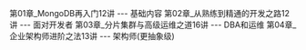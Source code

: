 第01章_MongoDB再入门12讲 --- 基础内容
第02章_从熟练到精通的开发之路12讲 --- 面对开发者
第03章_分片集群与高级运维之道16讲 --- DBA和运维
第04章_企业架构师进阶之法13讲 --- 架构师(更抽象级)